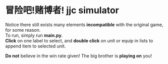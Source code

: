 # 冒险吧!赌博者! jjc simulator  
Notice there still exists many elements **incompatible** with the original game, for some reason.  
To run, simply run **main.py**.  
**Click** on one label to select, and **double click** on unit or equip in lists to append item to selected unit.  
  
**Do not** believe in the win rate given! The big brother is **playing on** you!  
